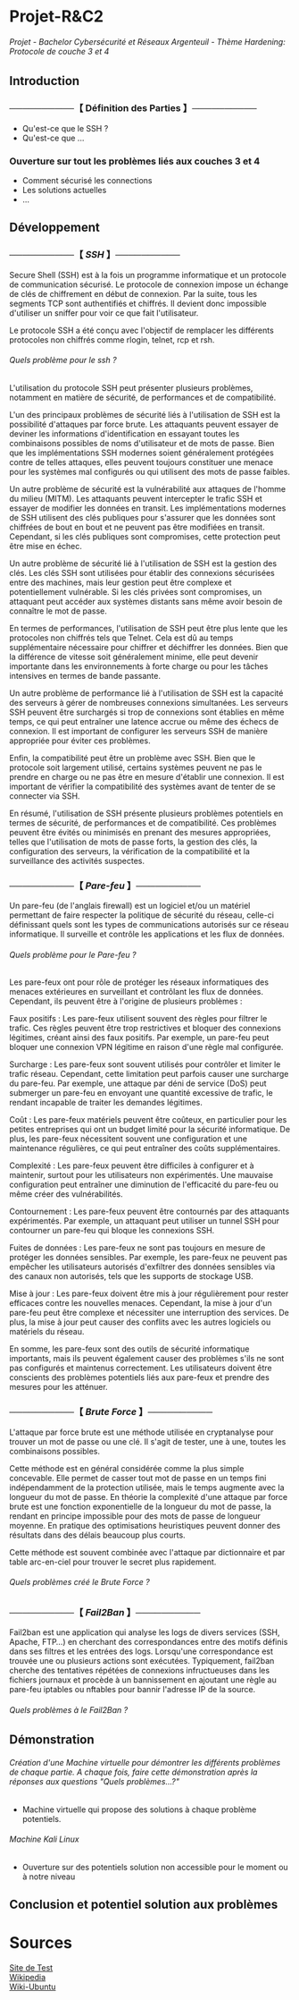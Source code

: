 # Projet-R&C2  
  ###### Projet - Bachelor Cybersécurité et Réseaux Argenteuil - Thème Hardening: Protocole de couche 3 et 4  

## Introduction  

  ### ──────────【 Définition des Parties 】────────── ###
   * Qu'est-ce que le SSH ?  
   * Qu'est-ce que ...  
  
  ### Ouverture sur tout les problèmes liés aux couches 3 et 4 ###
   * Comment sécurisé les connections  
   * Les solutions actuelles  
   * ...  

## Développement  

  ### ──────────【 ***SSH*** 】────────── ###  
  
   Secure Shell (SSH) est à la fois un programme informatique et un protocole de communication sécurisé. Le protocole de connexion impose un échange de clés de         chiffrement en début de connexion. Par la suite, tous les segments TCP sont authentifiés et chiffrés. Il devient donc impossible d'utiliser un sniffer pour voir ce que fait l'utilisateur.

Le protocole SSH a été conçu avec l'objectif de remplacer les différents protocoles non chiffrés comme rlogin, telnet, rcp et rsh.

   ###### Quels problème pour le ssh ?  
   
   L'utilisation du protocole SSH peut présenter plusieurs problèmes, notamment en matière de sécurité, de performances et de compatibilité.

L'un des principaux problèmes de sécurité liés à l'utilisation de SSH est la possibilité d'attaques par force brute. Les attaquants peuvent essayer de deviner les informations d'identification en essayant toutes les combinaisons possibles de noms d'utilisateur et de mots de passe. Bien que les implémentations SSH modernes soient généralement protégées contre de telles attaques, elles peuvent toujours constituer une menace pour les systèmes mal configurés ou qui utilisent des mots de passe faibles.

Un autre problème de sécurité est la vulnérabilité aux attaques de l'homme du milieu (MITM). Les attaquants peuvent intercepter le trafic SSH et essayer de modifier les données en transit. Les implémentations modernes de SSH utilisent des clés publiques pour s'assurer que les données sont chiffrées de bout en bout et ne peuvent pas être modifiées en transit. Cependant, si les clés publiques sont compromises, cette protection peut être mise en échec.

Un autre problème de sécurité lié à l'utilisation de SSH est la gestion des clés. Les clés SSH sont utilisées pour établir des connexions sécurisées entre des machines, mais leur gestion peut être complexe et potentiellement vulnérable. Si les clés privées sont compromises, un attaquant peut accéder aux systèmes distants sans même avoir besoin de connaître le mot de passe.

En termes de performances, l'utilisation de SSH peut être plus lente que les protocoles non chiffrés tels que Telnet. Cela est dû au temps supplémentaire nécessaire pour chiffrer et déchiffrer les données. Bien que la différence de vitesse soit généralement minime, elle peut devenir importante dans les environnements à forte charge ou pour les tâches intensives en termes de bande passante.

Un autre problème de performance lié à l'utilisation de SSH est la capacité des serveurs à gérer de nombreuses connexions simultanées. Les serveurs SSH peuvent être surchargés si trop de connexions sont établies en même temps, ce qui peut entraîner une latence accrue ou même des échecs de connexion. Il est important de configurer les serveurs SSH de manière appropriée pour éviter ces problèmes.

Enfin, la compatibilité peut être un problème avec SSH. Bien que le protocole soit largement utilisé, certains systèmes peuvent ne pas le prendre en charge ou ne pas être en mesure d'établir une connexion. Il est important de vérifier la compatibilité des systèmes avant de tenter de se connecter via SSH.

En résumé, l'utilisation de SSH présente plusieurs problèmes potentiels en termes de sécurité, de performances et de compatibilité. Ces problèmes peuvent être évités ou minimisés en prenant des mesures appropriées, telles que l'utilisation de mots de passe forts, la gestion des clés, la configuration des serveurs, la vérification de la compatibilité et la surveillance des activités suspectes.


  ### ──────────【 ***Pare-feu*** 】────────── ###  
  
   Un pare-feu (de l'anglais firewall) est un logiciel et/ou un matériel permettant de faire respecter la politique de sécurité du réseau, celle-ci définissant quels sont les types de communications autorisés sur ce réseau informatique. Il surveille et contrôle les applications et les flux de données.
   
   ###### Quels problème pour le Pare-feu ?  
   
   Les pare-feux ont pour rôle de protéger les réseaux informatiques des menaces extérieures en surveillant et contrôlant les flux de données. Cependant, ils peuvent être à l'origine de plusieurs problèmes :

Faux positifs : Les pare-feux utilisent souvent des règles pour filtrer le trafic. Ces règles peuvent être trop restrictives et bloquer des connexions légitimes, créant ainsi des faux positifs. Par exemple, un pare-feu peut bloquer une connexion VPN légitime en raison d'une règle mal configurée.

Surcharge : Les pare-feux sont souvent utilisés pour contrôler et limiter le trafic réseau. Cependant, cette limitation peut parfois causer une surcharge du pare-feu. Par exemple, une attaque par déni de service (DoS) peut submerger un pare-feu en envoyant une quantité excessive de trafic, le rendant incapable de traiter les demandes légitimes.

Coût : Les pare-feux matériels peuvent être coûteux, en particulier pour les petites entreprises qui ont un budget limité pour la sécurité informatique. De plus, les pare-feux nécessitent souvent une configuration et une maintenance régulières, ce qui peut entraîner des coûts supplémentaires.

Complexité : Les pare-feux peuvent être difficiles à configurer et à maintenir, surtout pour les utilisateurs non expérimentés. Une mauvaise configuration peut entraîner une diminution de l'efficacité du pare-feu ou même créer des vulnérabilités.

Contournement : Les pare-feux peuvent être contournés par des attaquants expérimentés. Par exemple, un attaquant peut utiliser un tunnel SSH pour contourner un pare-feu qui bloque les connexions SSH.

Fuites de données : Les pare-feux ne sont pas toujours en mesure de protéger les données sensibles. Par exemple, les pare-feux ne peuvent pas empêcher les utilisateurs autorisés d'exfiltrer des données sensibles via des canaux non autorisés, tels que les supports de stockage USB.

Mise à jour : Les pare-feux doivent être mis à jour régulièrement pour rester efficaces contre les nouvelles menaces. Cependant, la mise à jour d'un pare-feu peut être complexe et nécessiter une interruption des services. De plus, la mise à jour peut causer des conflits avec les autres logiciels ou matériels du réseau.

En somme, les pare-feux sont des outils de sécurité informatique importants, mais ils peuvent également causer des problèmes s'ils ne sont pas configurés et maintenus correctement. Les utilisateurs doivent être conscients des problèmes potentiels liés aux pare-feux et prendre des mesures pour les atténuer.

  ### ──────────【 ***Brute Force*** 】────────── ###  
  
  L'attaque par force brute est une méthode utilisée en cryptanalyse pour trouver un mot de passe ou une clé. Il s'agit de tester, une à une, toutes les combinaisons possibles.

Cette méthode est en général considérée comme la plus simple concevable. Elle permet de casser tout mot de passe en un temps fini indépendamment de la protection utilisée, mais le temps augmente avec la longueur du mot de passe. En théorie la complexité d'une attaque par force brute est une fonction exponentielle de la longueur du mot de passe, la rendant en principe impossible pour des mots de passe de longueur moyenne. En pratique des optimisations heuristiques peuvent donner des résultats dans des délais beaucoup plus courts.

Cette méthode est souvent combinée avec l'attaque par dictionnaire et par table arc-en-ciel pour trouver le secret plus rapidement.

  ###### Quels problèmes créé le Brute Force ?  

  ### ──────────【 ***Fail2Ban*** 】────────── ###  
  
  Fail2ban est une application qui analyse les logs de divers services (SSH, Apache, FTP…) en cherchant des correspondances entre des motifs définis dans ses filtres et les entrées des logs. Lorsqu'une correspondance est trouvée une ou plusieurs actions sont exécutées. Typiquement, fail2ban cherche des tentatives répétées de connexions infructueuses dans les fichiers journaux et procède à un bannissement en ajoutant une règle au pare-feu iptables ou nftables pour bannir l'adresse IP de la source.

 ###### Quels problèmes à le Fail2Ban ?  

## Démonstration  

   ###### Création d'une Machine virtuelle pour démontrer les différents problèmes de chaque partie. A chaque fois, faire cette démonstration après la réponses aux questions "Quels problèmes...?"  
   
   * Machine virtuelle qui propose des solutions à chaque problème potentiels.  
   ###### Machine Kali Linux
   
   * Ouverture sur des potentiels solution non accessible pour le moment ou à notre niveau  

## Conclusion et potentiel solution aux problèmes  

# Sources  
[Site de Test](https://www.youtube.com/watch?v=dQw4w9WgXcQ)  
[Wikipedia](https://Wikipedia.com)  
[Wiki-Ubuntu](https://doc.ubuntu-fr.org)  

